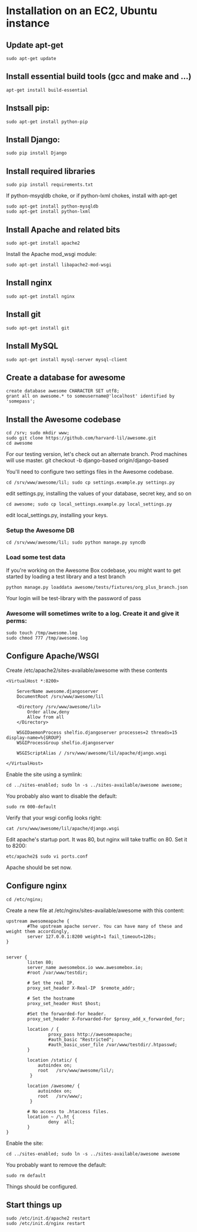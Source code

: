 # Installation on an EC2, Ubuntu instance

## Update apt-get

    sudo apt-get update

## Install essential build tools (gcc and make and ...)

    apt-get install build-essential

## Instsall pip:

    sudo apt-get install python-pip


## Install Django:

    sudo pip install Django

## Install required libraries

    sudo pip install requirements.txt

If python-msyqldb choke, or if python-lxml chokes, install with apt-get

    sudo apt-get install python-mysqldb
    sudo apt-get install python-lxml


## Install Apache and related bits

    sudo apt-get install apache2

Install the Apache mod_wsgi module:

    sudo apt-get install libapache2-mod-wsgi


## Install nginx

    sudo apt-get install nginx

## Install git

    sudo apt-get install git


## Install MySQL

    sudo apt-get install mysql-server mysql-client


## Create a database for awesome

    create database awesome CHARACTER SET utf8;
    grant all on awesome.* to someusername@'localhost' identified by 'somepass';


## Install the Awesome codebase

    cd /srv; sudo mkdir www;
    sudo git clone https://github.com/harvard-lil/awesome.git
    cd awesome

For our testing version, let's check out an alternate branch. Prod machines will use master.
    git checkout -b django-based origin/django-based

You'll need to configure two settings files in the Awesome codebase.

    cd /srv/www/awesome/lil; sudo cp settings.example.py settings.py

edit settings.py, installing the values of your database, secret key, and so on

    cd awesome; sudo cp local_settings.example.py local_settings.py

edit local_settings.py, installing your keys.


### Setup the Awesome DB

    cd /srv/www/awesome/lil; sudo python manage.py syncdb


### Load some test data

If you're working on the Awesome Box codebase, you might want to get started by loading a test library and a test branch

    python manage.py loaddata awesome/tests/fixtures/org_plus_branch.json

Your login will be test-library with the password of pass
	
### Awesome will sometimes write to a log. Create it and give it perms:

    sudo touch /tmp/awesome.log
    sudo chmod 777 /tmp/awesome.log 


## Configure Apache/WSGI

Create /etc/apache2/sites-available/awesome with these contents


	<VirtualHost *:8200>
 
	    ServerName awesome.djangoserver
	    DocumentRoot /srv/www/awesome/lil
 
	    <Directory /srv/www/awesome/lil>
	        Order allow,deny
	        Allow from all
	    </Directory>
 
	    WSGIDaemonProcess shelfio.djangoserver processes=2 threads=15 display-name=%{GROUP}
	    WSGIProcessGroup shelfio.djangoserver
 
	    WSGIScriptAlias / /srv/www/awesome/lil/apache/django.wsgi
 
	</VirtualHost>



Enable the site using a symlink:

    cd ../sites-enabled; sudo ln -s ../sites-available/awesome awesome;

You probably also want to disable the default:

    sudo rm 000-default


Verify that your wsgi config looks right:

    cat /srv/www/awesome/lil/apache/django.wsgi

Edit apache's startup port. It was 80, but nginx will take traffic on 80. Set it to 8200:

    etc/apache2$ sudo vi ports.conf


Apache should be set now.

## Configure nginx

    cd /etc/nginx;

Create a new file at /etc/nginx/sites-available/awesome with this content:

	upstream awesomeapache {
	        #The upstream apache server. You can have many of these and weight them accordingly,
	        server 127.0.0.1:8200 weight=1 fail_timeout=120s;
	}


	server {
	        listen 80;
	        server_name awesomebox.io www.awesomebox.io;
	        #root /var/www/testdir;

	        # Set the real IP.
	        proxy_set_header X-Real-IP  $remote_addr;

	        # Set the hostname
	        proxy_set_header Host $host;

	        #Set the forwarded-for header.
	        proxy_set_header X-Forwarded-For $proxy_add_x_forwarded_for;

	        location / {
	                proxy_pass http://awesomeapache;
	                #auth_basic "Restricted";
	                #auth_basic_user_file /var/www/testdir/.htpasswd;
	        }

	        location /static/ {
	            autoindex on;
	            root   /srv/www/awesome/lil/;
	         }

	        location /awesome/ {
	            autoindex on;
	            root   /srv/www/;
	         }

	        # No access to .htaccess files.
	        location ~ /\.ht {
	                deny  all;
	        }
	}

Enable the site:

	cd ../sites-enabled; sudo ln -s ../sites-available/awesome awesome

You probably want to remove the default:

	sudo rm default


Things should be configured.

## Start things up

	sudo /etc/init.d/apache2 restart
	sudo /etc/init.d/nginx restart
